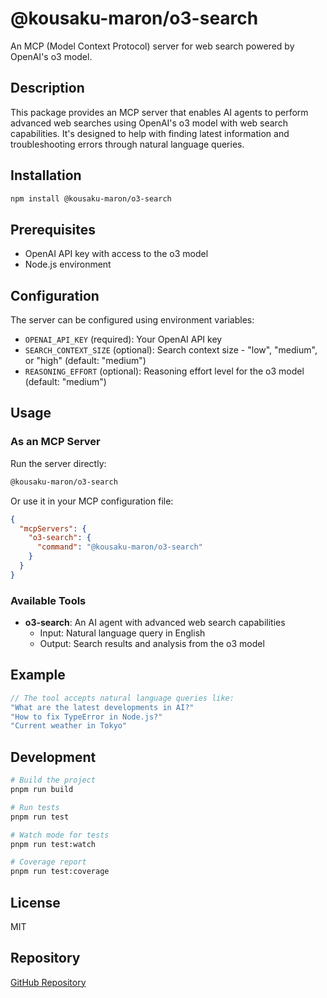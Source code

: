 # @kousaku-maron/o3-search

An MCP (Model Context Protocol) server for web search powered by OpenAI's o3 model.

## Description

This package provides an MCP server that enables AI agents to perform advanced web searches using OpenAI's o3 model with web search capabilities. It's designed to help with finding latest information and troubleshooting errors through natural language queries.

## Installation

```bash
npm install @kousaku-maron/o3-search
```

## Prerequisites

- OpenAI API key with access to the o3 model
- Node.js environment

## Configuration

The server can be configured using environment variables:

- `OPENAI_API_KEY` (required): Your OpenAI API key
- `SEARCH_CONTEXT_SIZE` (optional): Search context size - "low", "medium", or "high" (default: "medium")
- `REASONING_EFFORT` (optional): Reasoning effort level for the o3 model (default: "medium")

## Usage

### As an MCP Server

Run the server directly:

```bash
@kousaku-maron/o3-search
```

Or use it in your MCP configuration file:

```json
{
  "mcpServers": {
    "o3-search": {
      "command": "@kousaku-maron/o3-search"
    }
  }
}
```

### Available Tools

- **o3-search**: An AI agent with advanced web search capabilities
  - Input: Natural language query in English
  - Output: Search results and analysis from the o3 model

## Example

```javascript
// The tool accepts natural language queries like:
"What are the latest developments in AI?"
"How to fix TypeError in Node.js?"
"Current weather in Tokyo"
```

## Development

```bash
# Build the project
pnpm run build

# Run tests
pnpm run test

# Watch mode for tests
pnpm run test:watch

# Coverage report
pnpm run test:coverage
```

## License

MIT

## Repository

[GitHub Repository](https://github.com/kousaku-maron/mcp)
